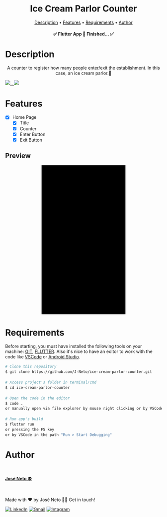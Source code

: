 <h1 align="center">Ice Cream Parlor Counter</h1>

<p align="center">
 <a href="#description">Description</a> •
 <a href="#features">Features</a> • 
 <a href="#requirements">Requirements</a> • 
 <a href="#author">Author</a>
</p>

<h4 align="center"> 
	✅  Flutter App 🚀 Finished...  ✅
</h4>

Description
=======================
<p align="center">A counter to register how many people enter/exit the establishment. In this case, an ice cream parlor.🍦</p>

<a href="https://flutter.dev/">
    <img src="https://img.shields.io/static/v1?label=Framework&message=Flutter&color=02569B&style=for-the-badge&logo=ghost" /> . 
</a>
<a href="https://dart.dev/">
    <img src="https://img.shields.io/static/v1?label=Language&message=Dart&color=0175C2&style=for-the-badge&logo=ghost" />
</a>
<p></p>

Features
=======================
- [x] Home Page
    - [x] Title
    - [x] Counter
    - [x] Enter Button
    - [x] Exit Button

## Preview
<p align="center">
  <img alt="Preview Ice Cream Parlor Counter" src="https://github.com/J-Neto/ice-cream-parlor-counter/blob/master/demo-gif.gif">
</p>

Requirements
=======================
Before starting, you must have installed the following tools on your machine: [GIT](https://git-scm.com/downloads), [FLUTTER](https://flutter.dev/docs/get-started/install). Also it's nice to have an editor to work with the code like [VSCode](https://code.visualstudio.com/) or [Android Studio](https://developer.android.com/studio).

```bash
# Clone this repository
$ git clone https://github.com/J-Neto/ice-cream-parlor-counter.git

# Access project's folder in terminal/cmd
$ cd ice-cream-parlor-counter

# Open the code in the editor
$ code .
or manually open via file explorer by mouse right clicking or by VSCode on the path "File > Open Folder > [Find the folder "ice-cream-parlor-counter"] > Open"

# Run app's build
$ flutter run
or pressing the F5 key
or by VSCode in the path "Run > Start Debugging"
```

Author
=======================
<a href="https://https://github.com/J-Neto"><img src="https://avatars.githubusercontent.com/u/49914443?v=4" width="100px;" alt=""/><br><p><b>José Neto</b> 👽</p></a><br>

Made with ❤️ by José Neto 👋🏽 Get in touch!

<a href="https://www.linkedin.com/in/jos%C3%A9-neto-299920152/"> <img src="https://img.shields.io/badge/LinkedIn-%230A66C2?style=for-the-badge&logo=linkedin&logoColor=white" alt="LinkedIn"></a> 
<a href="mailto:ribeirojoseph44@gmail.com"> <img src="https://img.shields.io/badge/Gmail-%23C5221E?style=for-the-badge&logo=gmail&logoColor=white" alt="Gmail"></a> 
<a href="https://www.instagram.com/neto._ribeiro/"> <img src="https://img.shields.io/badge/instagram-%23FE2973.svg?&style=for-the-badge&logo=instagram&logoColor=white" alt="Intagram"></a>